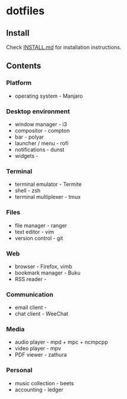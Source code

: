 # dotfiles

## Install

Check [INSTALL.md](./INSTALL.md) for installation instructions.

## Contents

### Platform

- operating system - Manjaro

### Desktop environment

- window manager - i3
- compositor - compton
- bar - polyar
- launcher / menu - rofi
- notifications - dunst
- widgets -

### Terminal

- terminal emulator - Termite
- shell - zsh
- terminal multiplexer - tmux

### Files

- file manager - ranger
- text editor - vim
- version control - git

### Web

- browser - Firefox, vimb
- bookmark manager - Buku
- RSS reader -

### Communication

- email client - 
- chat client - WeeChat

### Media

- audio player - mpd + mpc + ncmpcpp
- video player - mpv
- PDF viewer - zathura

### Personal

- music collection - beets
- accounting - ledger

